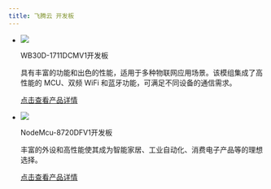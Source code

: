 ```yaml
---
title: 飞腾云 开发板
---
```


<div class="grid cards" markdown>

-   ![](/assets/images/chanpin-tu/8711开发板.png)

    WB30D-1711DCMV1开发板

    具有丰富的功能和出色的性能，适用于多种物联网应用场景。该模组集成了高性能的 MCU、双频 WiFi 和蓝牙功能，可满足不同设备的通信需求。

    [点击查看产品详情](../dev_board/RTL8711.md)

-   ![](/assets/images/chanpin-tu/8720df开发板.png)

    NodeMcu-8720DFV1开发板

    丰富的外设和高性能使其成为智能家居、工业自动化、消费电子产品等的理想选择。

    [点击查看产品详情](../8720df/dev_board.md)

</div>